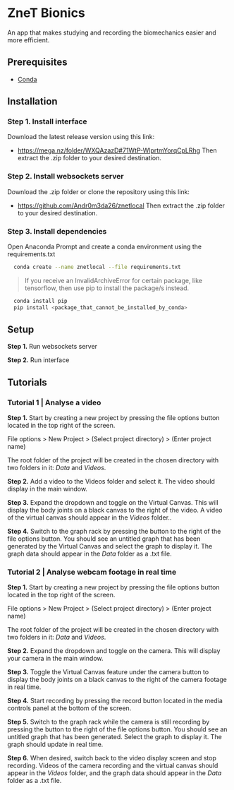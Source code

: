
# ZneT Bionics

An app that makes studying and recording the biomechanics easier and more efficient. 

## Prerequisites
- [Conda](https://www.anaconda.com/download/)



## Installation


### Step 1. Install interface

Download the latest release version using this link:
- <https://mega.nz/folder/WXQAzazD#71WtP-WlprtmYorqCpLRhg>
Then extract the .zip folder to your desired destination.

### Step 2. Install websockets server
 Download the .zip folder or clone the repository using this link:
- <https://github.com/Andr0m3da26/znetlocal>
Then extract the .zip folder to your desired destination.

### Step 3. Install dependencies
Open Anaconda Prompt and create a conda environment using the requirements.txt
```bash
  conda create --name znetlocal --file requirements.txt
```
> If you receive an InvalidArchiveError for certain package, like tensorflow, then use
> pip to install the package/s instead.

```bash
  conda install pip
  pip install <package_that_cannot_be_installed_by_conda>
```

## Setup

**Step 1.** Run websockets server

**Step 2.** Run interface


## Tutorials

### Tutorial 1 | Analyse a video
**Step 1.** Start by creating a new project by pressing the file options button located in the top right of the screen. 

File options > New Project > (Select project directory) > (Enter project name)

The root folder of the project will be created in the chosen directory with two folders in it: *Data* and *Videos*.

**Step 2.** Add a video to the Videos folder and select it. The video should display in the main window.

**Step 3.** Expand the dropdown and toggle on the Virtual Canvas. This will display the body joints on a black canvas to the right of the video. A video of the virtual canvas should appear in the *Videos* folder..

**Step 4.** Switch to the graph rack by pressing the button to the right of the file options button. You should see an untitled graph that has been generated by the Virtual Canvas and select the graph to display it. The graph data should appear in the *Data* folder as a .txt file.

### Tutorial 2 | Analyse webcam footage in real time
**Step 1.** Start by creating a new project by pressing the file options button located in the top right of the screen. 

File options > New Project > (Select project directory) > (Enter project name)

The root folder of the project will be created in the chosen directory with two folders in it: *Data* and *Videos*.

**Step 2.** Expand the dropdown and toggle on the camera. This will display your camera in the main window.

**Step 3.** Toggle the Virtual Canvas feature under the camera button to display the body joints on a black canvas to the right of the camera footage in real time.

**Step 4.** Start recording by pressing the record button located in the media controls panel at the bottom of the screen.

**Step 5.** Switch to the graph rack while the camera is still recording by pressing the button to the right of the file options button. You should see an untitled graph that has been generated. Select the graph to display it. The graph should update in real time.

**Step 6.** When desired, switch back to the video display screen and stop recording. Videos of the camera recording and the virtual canvas should appear in the *Videos* folder, and the graph data should appear in the *Data* folder as a .txt file.




